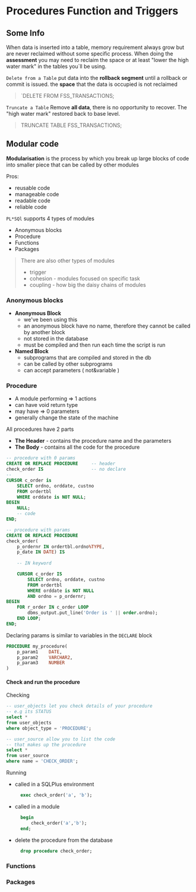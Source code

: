# Procedures Function and Triggers

## Some Info

When data is inserted into a table, memory requirement always grow but are never reclaimed without some specific process.
When doing the **assessment** you may need to reclaim the space or at least "lower the high water mark" in the tables you`ll be using.

`Delete from a Table` put data into the **rollback segment** until a rollback or commit is issued. the **space** that the data is occupied is not reclaimed 

> `DELETE FROM FSS_TRANSACTIONS;

`Truncate a Table` Remove **all data**, there is no opportunity to recover. The "high water mark" restored back to base level.

> TRUNCATE TABLE FSS_TRANSACTIONS;

## Modular code

**Modularisation** is the process by which you break up large blocks of code into smaller piece that can be called by other modules

Pros:

- reusable code
- manageable code
- readable code
- reliable code

`PL*SQl` supports 4 types of modules

- Anonymous blocks
- Procedure
- Functions
- Packages

> There are also other types of modules
>
> - trigger
> - cohesion - modules focused on specific task
> - coupling - how big the daisy chains of modules

### Anonymous blocks

- **Anonymous Block**
  - we've been using this
  - an anonymous block have no name, therefore they cannot be called by another block
  - not stored in the database
  - must be compiled and then run each time the script is run
- **Named Block**
  - subprograms that are compiled and stored in the db
  - can be called by other subprograms
  - can accept parameters ( not&variable )

### Procedure

- A module performing => 1 actions
- can have void return type
- may have => 0 parameters
- generally change the state of the machine

All procedures have 2 parts

- **The Header** - contains the procedure name and the parameters
- **The Body** - contains all the code for the procedure

```sql
-- procedure with 0 params
CREATE OR REPLACE PROCEDURE     -- header
check_order IS                  -- no declare
--
CURSOR c_order is
    SELECT ordno, orddate, custno
    FROM ordertbl
    WHERE orddate is NOT NULL;
BEGIN
    NULL;
    -- code
END;
```

```sql
-- procedure with params
CREATE OR REPLACE PROCEDURE
check_order(
    p_ordernr IN ordertbl.ordno%TYPE,
    p_date IN DATE) IS
    
    -- IN keyword

    CURSOR c_order IS
        SELECT ordno, orddate, custno
        FROM ordertbl
        WHERE orddate is NOT NULL
        AND ordno = p_ordernr;
BEGIN
    FOR r_order IN c_order LOOP
        dbms_output.put_line('Order is ' || order.ordno);
    END LOOP;
END;
```

Declaring params is similar to variables in the `DECLARE` block

```sql
PROCEDURE my_procedure(
    p_param1    DATE,
    p_param2    VARCHAR2,
    p_param3    NUMBER
)
```

#### Check and run the procedure

Checking

```sql
-- user_objects let you check details of your procedure
-- e.g its STATUS
select *
from user_objects
where object_type = 'PROCEDURE';    

-- user_source allow you to list the code
-- that makes up the procedure
select *
from user_source
where name = 'CHECK_ORDER';
```

Running

- called in a SQLPlus environment
  ```sql
    exec check_order('a', 'b');
  ```
- called in a module
  ```sql
    begin
        check_order('a','b');
    end;
  ```
- delete the procedure from the database
  ```sql
    drop procedure check_order;
  ```


### Functions


### Packages

